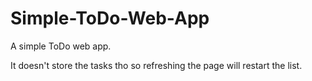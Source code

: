 # Simple-ToDo-Web-App
A simple ToDo web app.

It doesn't store the tasks tho so refreshing the page will restart the list.
